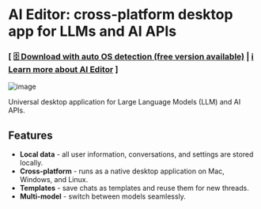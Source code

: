 # AI Editor: cross-platform desktop app for LLMs and AI APIs

### [ [🗄️ Download with auto OS detection (free version available)](https://AppBaza.github.io/AIEditorApp/download.html) | [ℹ️ Learn more about AI Editor](https://www.appbaza.com/aieditor) ]

![image](https://github.com/AppBaza/AIEditorApp/assets/907606/c6037537-7454-45fc-8421-95cbe6d637e4)

Universal desktop application for Large Language Models (LLM) and AI APIs.

## Features

* **Local data** - all user information, conversations, and settings are stored locally.
* **Cross-platform** - runs as a native desktop application on Mac, Windows, and Linux.
* **Templates** - save chats as templates and reuse them for new threads.
* **Multi-model** - switch between models seamlessly.
